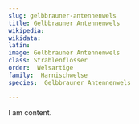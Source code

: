 ```yaml
---
slug: gelbbrauner-antennenwels
title: Gelbbrauner Antennenwels
wikipedia: 
wikidata: 
latin:
image: Gelbbrauner Antennenwels
class: Strahlenflosser
order:  Welsartige
family:  Harnischwelse
species:  Gelbbrauner Antennenwels

---
```


I am content.
